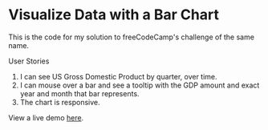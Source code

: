 # Visualize Data with a Bar Chart

This is the code for my solution to freeCodeCamp's challenge of the same name. 

User Stories

1. I can see US Gross Domestic Product by quarter, over time.
2. I can mouse over a bar and see a tooltip with the GDP amount and exact year and month that bar represents.
3. The chart is responsive.

View a live demo [here](http://codepen.io/MaxBoyko/full/WGpBVL/).
 
